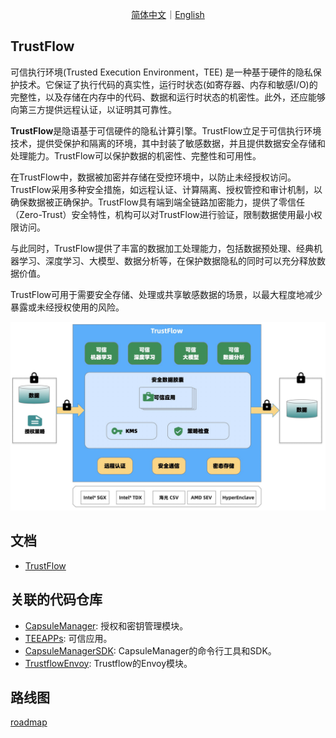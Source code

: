 <p align="center">
<a href="./README.zh-CN.md">简体中文</a>｜<a href="./README.md">English</a>
</p>

## TrustFlow

可信执行环境(Trusted Execution Environment，TEE) 是一种基于硬件的隐私保护技术。它保证了执行代码的真实性，运行时状态(如寄存器、内存和敏感I/O)的完整性，以及存储在内存中的代码、数据和运行时状态的机密性。此外，还应能够向第三方提供远程认证，以证明其可靠性。

**TrustFlow**是隐语基于可信硬件的隐私计算引擎。TrustFlow立足于可信执行环境技术，提供受保护和隔离的环境，其中封装了敏感数据，并且提供数据安全存储和处理能力。TrustFlow可以保护数据的机密性、完整性和可用性。

在TrustFlow中，数据被加密并存储在受控环境中，以防止未经授权访问。TrustFlow采用多种安全措施，如远程认证、计算隔离、授权管控和审计机制，以确保数据被正确保护。TrustFlow具有端到端全链路加密能力，提供了零信任（Zero-Trust）安全特性，机构可以对TrustFlow进行验证，限制数据使用最小权限访问。

与此同时，TrustFlow提供了丰富的数据加工处理能力，包括数据预处理、经典机器学习、深度学习、大模型、数据分析等，在保护数据隐私的同时可以充分释放数据价值。

TrustFlow可用于需要安全存储、处理或共享敏感数据的场景，以最大程度地减少暴露或未经授权使用的风险。

![trustflow](./docs/images/trustflow.jpg)

## 文档

- [TrustFlow](https://www.secretflow.org.cn/docs/trustflow)

## 关联的代码仓库

- [CapsuleManager](https://github.com/asterinas/trustflow-capsule-manager): 授权和密钥管理模块。
- [TEEAPPs](https://github.com/asterinas/trustflow-teeapps): 可信应用。
- [CapsuleManagerSDK](https://github.com/asterinas/trustflow-capsule-manager/tree/main/capsule-manager-sdk): CapsuleManager的命令行工具和SDK。
- [TrustflowEnvoy](https://github.com/asterinas/trustflow-envoy): Trustflow的Envoy模块。

## 路线图

[roadmap](./docs/advanced_topic/roadmap.md)